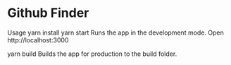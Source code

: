# Github Finder

Usage
yarn install
yarn start
Runs the app in the development mode.
Open http://localhost:3000

yarn build
Builds the app for production to the build folder.
